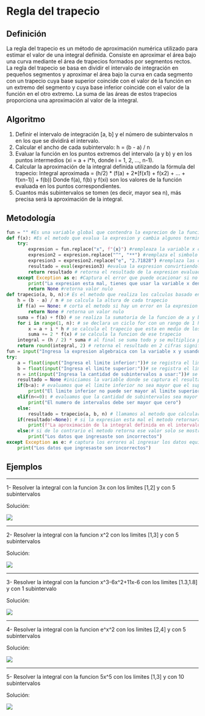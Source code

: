 # Regla del trapecio
## Definición
La regla del trapecio es un método de aproximación numérica utilizado para estimar el valor de una integral definida. Consiste en aproximar el área bajo una curva mediante el área de trapecios formados por segmentos rectos. La regla del trapecio se basa en dividir el intervalo de integración en pequeños segmentos y aproximar el área bajo la curva en cada segmento con un trapecio cuya base superior coincide con el valor de la función en un extremo del segmento y cuya base inferior coincide con el valor de la función en el otro extremo. La suma de las áreas de estos trapecios proporciona una aproximación al valor de la integral.
## Algoritmo
1. Definir el intervalo de integración [a, b] y el número de subintervalos n en los que se dividirá el intervalo.
2. Calcular el ancho de cada subintervalo: h = (b - a) / n
3. Evaluar la función en los puntos extremos del intervalo (a y b) y en los puntos intermedios (xi = a + i*h, donde i = 1, 2, ..., n-1).
4. Calcular la aproximación de la integral definida utilizando la fórmula del trapecio: Integral aproximada = (h/2) * (f(a) + 2*[f(x1) + f(x2) + ... + f(xn-1)] + f(b)) Donde f(a), f(b) y f(xi) son los valores de la función evaluada en los puntos correspondientes.
5. Cuantos más subintervalos se tomen (es decir, mayor sea n), más precisa será la aproximación de la integral.
## Metodología
```python
fun = "" #Es una variable global que contendra la exprecion de la funcion a usar 
def f(x): #Es el metodo que evalua la expresion y cambia algunos terminos para hacerlo mas complencible
    try: 
        expresion = fun.replace("x", f"{x}") #rempleaza la variable x con la constante que se va a evaluar
        expresion2 = expresion.replace("^", "**") #remplaza el simbolo que nosotros conocemos para potenciar por una que python entiende como potenciador
        expresion3 = expresion2.replace("e", "2.71828") #remplaza las constantes e que estan en la expresion por su valor
        resultado = eval(expresion3) #evalua la expresion convirtiendola de algebraico a aritmetico y retorna su valor final
        return resultado # retorna el resultado de la expresion evaluada
    except Exception as e: #Captura el error que puede ocacionar si no se coloca bien la exprecion
        print("La expresion esta mal, tienes que usar la variable x dentro de la expresion y cada vez que tienes que mutiplicar un numero con una variable tienes que usar *, por ejemplo 3*x^2")
        return None #retorna valor nulo
def trapecio(a, b, n):# Es el metodo que realiza los calculos basado en la formula de la regla del trapecio
    h = (b - a) / n # se calcula la altura de cada trapecio
    if f(a) == None: # corta el metodo si hay un error en la expresion
        return None # retorna un valor nulo
    suma = f(a) + f(b) # se realiza la sumatoria de la funcion de a y b
    for i in range(1, n): # se declara un ciclo for con un rango de 1 hasta n numero de veces
        x = a + i * h # se calcula el trapecio que esta en medio de los limites 
        suma += 2 * f(x) # se calcula la funcion de ese trapecio
    integral = (h / 2) * suma # al final se suma todo y se multiplica por la hlatura sobre dos
    return round(integral, 2) # retorna el resultado en 2 cifras significativas
fun = input("Ingresa la expresion algebraica con la variable x y usando el signo de multiplicacion para cada variable x que se multiplica con un numero:") #se ingresa y asigna la expresion de la funsion en la variable global
try:
    a = float(input("Ingresa el limite inferior:"))# se registra el limite inferior en la variable a
    b = float(input("Ingresa el limite superior:"))# se registra el limite superior en la variable b
    n = int(input("Ingresa la cantidad de subintervalos a usar:"))# se registra la cantidad de subintervalos
    resultado = None #iniciamos la variable donde se captura el resultado y lo iniciamos con un valor nulo
    if(b<a): # evaluamos que el limite inferior no sea mayor que el superior
        print("El limite inferior no puede ser mayor al limite superior")
    elif(n<=0): # evaluamos que la cantidad de subintervalos sea mayor que cero
        print("El numero de intervalos debe ser mayor que cero")
    else:
        resultado = trapecio(a, b, n) # llamamos al metodo que calculara la integral por el metodo de trapecio
    if(resultado!=None): # si la expresion esta mal el metodo retornara un valor nulo aqui nos aseguramos de que resultados no tenga ese valor
        print(f"La aproximación de la integral definida en el intervalo [{a}, {b}] con {n} subintervalos es: {resultado}")
    else:# si de lo contrario el metodo retorna ese valor solo se mostrara un mensaje que los datos ingresados esta mal
        print("Los datos que ingresaste son incorrectos")
except Exception as e: # captura los errores al ingresar los datos equivocados, como poner letras al ingresar los limites o la cantidad de subintervalos
    print("Los datos que ingresaste son incorrectos")
```

## Ejemplos

------------

1- Resolver la integral con la funcion 3x con los limites [1,2] y con 5 subintervalos

Solución:

![](https://github.com/Mexta46/Metodos_Numericos_Tema4/blob/345f3e1a51ea99663c963c5deeaa6f574daca943/Imagenes/Ejemplo1Trap.png)

------------

2- Resolver la integral con la funcion x^2 con los limites [1,3] y con 5 subintervalos

Solución:

![](https://github.com/Mexta46/Metodos_Numericos_Tema4/blob/345f3e1a51ea99663c963c5deeaa6f574daca943/Imagenes/Ejemplo2Trap.png)

------------

3- Resolver la integral con la funcion x^3-6x^2+11x-6 con los limites [1.3,1.8] y con 1 subintervalo

Solución:

![](https://github.com/Mexta46/Metodos_Numericos_Tema4/blob/345f3e1a51ea99663c963c5deeaa6f574daca943/Imagenes/Ejemplo3Trap.png)

------------

4- Resolver la integral con la funcion e^x^2 con los limites [2,4] y con 5 subintervalos

Solución:

![](https://github.com/Mexta46/Metodos_Numericos_Tema4/blob/345f3e1a51ea99663c963c5deeaa6f574daca943/Imagenes/Ejemplo4Trap.png)

------------

5- Resolver la integral con la funcion 5x^5 con los limites [1,3] y con 10 subintervalos

Solución:

![](https://github.com/Mexta46/Metodos_Numericos_Tema4/blob/0bf1ee7addb631c179cdbaa6d911b74338397114/Imagenes/Ejemplo5Trapecio.png)
